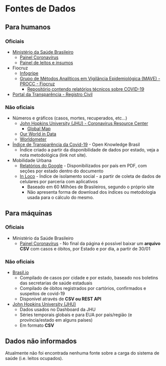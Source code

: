 # Fontes de Dados

## Para humanos

### Oficiais

- [Ministério da Saúde Brasileiro](https://saude.gov.br/)
    - [Painel Coronavírus](https://covid.saude.gov.br/)
    - [Painel de leitos e insumos](https://covid-insumos.saude.gov.br/paineis/insumos/painel.php)
- Fiocruz
    - [Infogripe](http://info.gripe.fiocruz.br/)
    - [Grupo de Métodos Analíticos em Vigilância Epidemiológica (MAVE) - PROCC - Fiocruz](https://covid-19.procc.fiocruz.br/)
        - [Repositório contendo relatórios técnicos sobre COVID-19](https://gitlab.procc.fiocruz.br/mave/repo)
- [Portal da Transparência - Registro Civil](https://transparencia.registrocivil.org.br/especial-covid)

### Não oficiais

- Números e gráficos (casos, mortes, recuperados, etc...)
    - [John Hopkins University (JHU) - Coronavirus Resource Center](https://coronavirus.jhu.edu/)
        - [Global Map](https://coronavirus.jhu.edu/map.html)
    - [Our World in Data](https://ourworldindata.org/coronavirus)
    - [Worldometer](https://www.worldometers.info/coronavirus/)
- [Índice de Transparência da Covid-19](https://transparenciacovid19.ok.org.br/) - Open Knowledge Brasil
    - Índice criado a partir da disponibilidade de dados por estado, veja a nota metodológica (link not site).
- Mobilidade Urbana
    - [Relatórios do Google](https://www.google.com/covid19/mobility/) - Disponibilizados por país em PDF, com seções por estado dentro do documento
    - [In Loco](https://www.inloco.com.br/pt/) - Índice de isolamento social - a partir de coleta de dados de celulares por parceria com aplicativos
        - Baseado em 60 Milhões de Brasileiros, segundo o próprio site
        - Não apresenta forma de download dos índices ou metodologia usada para o cálculo do mesmo.

## Para máquinas

### Oficiais

- Ministério da Saúde Brasileiro
    - [Painel Coronavírus](https://covid.saude.gov.br/) - No final da página é possível baixar um **arquivo CSV** com casos e óbitos, por Estado e por dia, a partir de 30/01

### Não oficiais

- [Brasil.io](https://brasil.io/dataset/covid19/caso) 
    - Compilado de casos por cidade e por estado, baseado nos boletins das secretarias de saúde estaduais
    - Compilado de óbitos registrados por cartórios, confirmados e suspeitos de covid-19
    - Disponível através de **CSV ou REST API**
- [John Hopkins University (JHU)](https://github.com/CSSEGISandData/COVID-19)
    - Dados usados no Dashboard da JHU
    - Séries temporais globais e para EUA por país/região (e província/estado em alguns países)
    - Em formato **CSV**


## Dados não informados

Atualmente não foi encontrada nenhuma fonte sobre a carga do sistema de saúde (i.e. leitos ocupados).